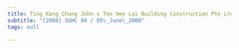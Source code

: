 ```yaml
---
title: Ting Kang Chung John v Teo Hee Lai Building Construction Pte Ltd and Others
subtitle: "[2008] SGHC 84 / 05\_June\_2008"
tags: null

---
```


